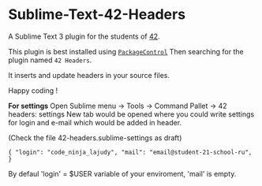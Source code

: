 Sublime-Text-42-Headers
=======================

A Sublime Text 3 plugin for the students of [42](http://www.42.fr).

This plugin is best installed using [`PackageControl`](https://sublime.wbond.net)
Then searching for the plugin named `42 Headers`.

It inserts and update headers in your source files.

Happy coding !

**For settings**
Open Sublime menu -> Tools -> Command Pallet -> 42 headers: settings
New tab would be opened where you could write settings for login and e-mail which would be added in header. 

(Check the file 42-headers.sublime-settings as draft)

`
{
"login": "code_ninja_lajudy",
"mail": "email@student-21-school-ru",
}
`

By defaul 'login' = $USER variable of your enviroment, 'mail' is empty.